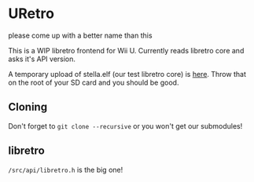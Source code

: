 # URetro
please come up with a better name than this

This is a WIP libretro frontend for Wii U. Currently reads libretro core and asks it's API version. 

A temporary upload of stella.elf (our test libretro core) is [here](https://www.dropbox.com/s/d8hcmriz5fikzjk/stella.elf?dl=1). Throw that on the root of your SD card and you should be good.

## Cloning
Don't forget to `git clone --recursive` or you won't get our submodules!

## libretro
`/src/api/libretro.h` is the big one!
